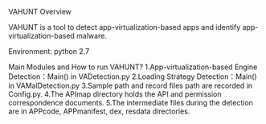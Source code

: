 VAHUNT Overview

VAHUNT is a tool to detect app-virtualization-based apps and identify app-virtualization-based malware.

Environment: 
python 2.7

Main Modules and How to run VAHUNT?
1.App-virtualization-based Engine Detection：Main() in VADetection.py
2.Loading Strategy Detection：Main() in VAMalDetection.py
3.Sample path and record files path are recorded in Config.py.
4.The APImap directory holds the API and permission correspondence documents.
5.The intermediate files during the detection are in APPcode, APPmanifest, dex, resdata directories.

